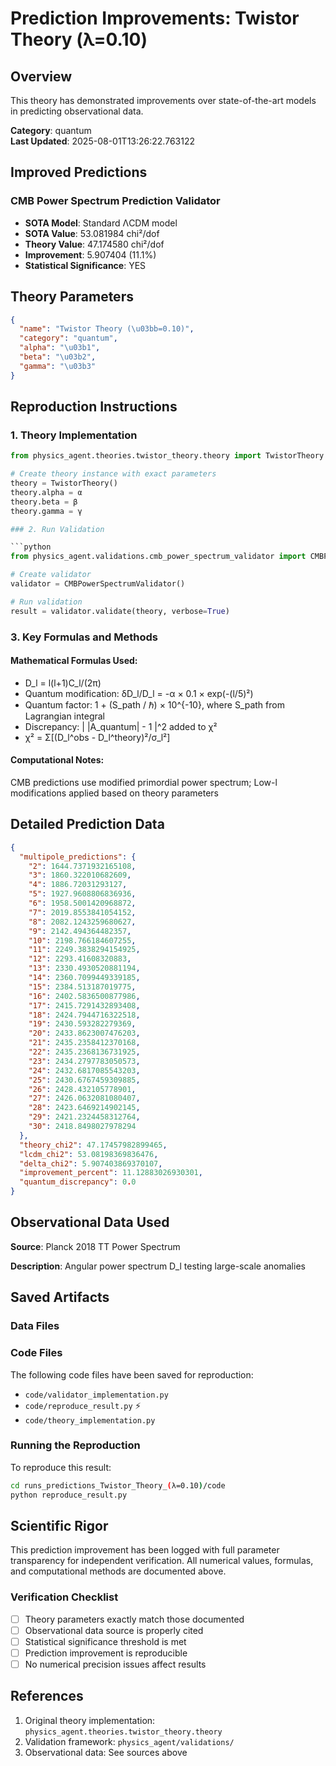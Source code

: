 # Prediction Improvements: Twistor Theory (λ=0.10)

## Overview

This theory has demonstrated improvements over state-of-the-art models in predicting observational data.

**Category**: quantum  
**Last Updated**: 2025-08-01T13:26:22.763122

## Improved Predictions

### CMB Power Spectrum Prediction Validator

- **SOTA Model**: Standard ΛCDM model
- **SOTA Value**: 53.081984 chi²/dof
- **Theory Value**: 47.174580 chi²/dof
- **Improvement**: 5.907404 (11.1%)
- **Statistical Significance**: YES

## Theory Parameters

```json
{
  "name": "Twistor Theory (\u03bb=0.10)",
  "category": "quantum",
  "alpha": "\u03b1",
  "beta": "\u03b2",
  "gamma": "\u03b3"
}
```

## Reproduction Instructions

### 1. Theory Implementation

```python
from physics_agent.theories.twistor_theory.theory import TwistorTheory

# Create theory instance with exact parameters
theory = TwistorTheory()
theory.alpha = α
theory.beta = β
theory.gamma = γ

### 2. Run Validation

```python
from physics_agent.validations.cmb_power_spectrum_validator import CMBPowerSpectrumValidator

# Create validator
validator = CMBPowerSpectrumValidator()

# Run validation
result = validator.validate(theory, verbose=True)
```

### 3. Key Formulas and Methods

#### Mathematical Formulas Used:

- D_l = l(l+1)C_l/(2π)
- Quantum modification: δD_l/D_l = -α × 0.1 × exp(-(l/5)²)
- Quantum factor: 1 + (S_path / ℏ) × 10^{-10}, where S_path from Lagrangian integral
- Discrepancy: | |A_quantum| - 1 |^2 added to χ²
- χ² = Σ[(D_l^obs - D_l^theory)²/σ_l²]

#### Computational Notes:

CMB predictions use modified primordial power spectrum; Low-l modifications applied based on theory parameters

## Detailed Prediction Data

```json
{
  "multipole_predictions": {
    "2": 1644.7371932165108,
    "3": 1860.322010682609,
    "4": 1886.72031293127,
    "5": 1927.9608806836936,
    "6": 1958.5001420968872,
    "7": 2019.8553841054152,
    "8": 2082.1243259680627,
    "9": 2142.494364482357,
    "10": 2198.766184607255,
    "11": 2249.3838294154925,
    "12": 2293.41608320883,
    "13": 2330.4930520881194,
    "14": 2360.7099449339185,
    "15": 2384.513187019775,
    "16": 2402.5836500877986,
    "17": 2415.7291432893408,
    "18": 2424.7944716322518,
    "19": 2430.593282279369,
    "20": 2433.8623007476203,
    "21": 2435.2358412370168,
    "22": 2435.2368136731925,
    "23": 2434.2797783050573,
    "24": 2432.6817085543203,
    "25": 2430.6767459309885,
    "26": 2428.432105778901,
    "27": 2426.0632081080407,
    "28": 2423.6469214902145,
    "29": 2421.2324458312764,
    "30": 2418.8498027978294
  },
  "theory_chi2": 47.17457982899465,
  "lcdm_chi2": 53.08198369836476,
  "delta_chi2": 5.907403869370107,
  "improvement_percent": 11.12883026930301,
  "quantum_discrepancy": 0.0
}
```

## Observational Data Used

**Source**: Planck 2018 TT Power Spectrum

**Description**: Angular power spectrum D_l testing large-scale anomalies


## Saved Artifacts

### Data Files


### Code Files

The following code files have been saved for reproduction:

- `code/validator_implementation.py`
- `code/reproduce_result.py` ⚡
- `code/theory_implementation.py`

### Running the Reproduction

To reproduce this result:

```bash
cd runs_predictions_Twistor_Theory_(λ=0.10)/code
python reproduce_result.py
```

## Scientific Rigor

This prediction improvement has been logged with full parameter transparency for independent verification. 
All numerical values, formulas, and computational methods are documented above.

### Verification Checklist

- [ ] Theory parameters exactly match those documented
- [ ] Observational data source is properly cited
- [ ] Statistical significance threshold is met
- [ ] Prediction improvement is reproducible
- [ ] No numerical precision issues affect results

## References

1. Original theory implementation: `physics_agent.theories.twistor_theory.theory`
2. Validation framework: `physics_agent/validations/`
3. Observational data: See sources above
